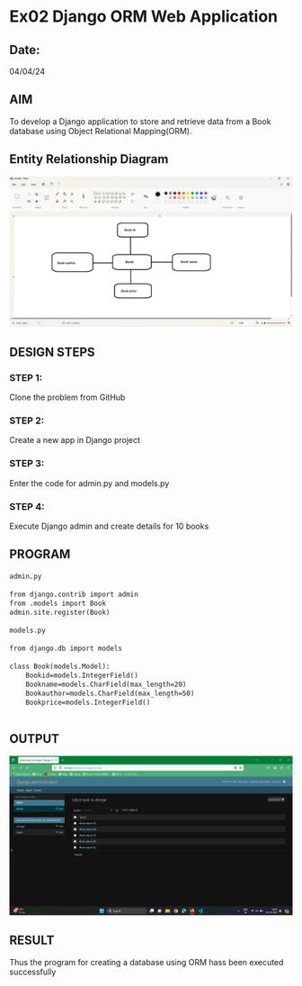 # Ex02 Django ORM Web Application
## Date: 
04/04/24
## AIM
To develop a Django application to store and retrieve data from a Book database using Object Relational Mapping(ORM).

## Entity Relationship Diagram

![alt text](diagram.jpeg)

## DESIGN STEPS

### STEP 1:
Clone the problem from GitHub

### STEP 2:
Create a new app in Django project

### STEP 3:
Enter the code for admin.py and models.py

### STEP 4:
Execute Django admin and create details for 10 books

## PROGRAM

```
admin.py

from django.contrib import admin
from .models import Book
admin.site.register(Book)

models.py

from django.db import models

class Book(models.Model):
    Bookid=models.IntegerField()
    Bookname=models.CharField(max_length=20)
    Bookauthor=models.CharField(max_length=50)
    Bookprice=models.IntegerField()
    

```

## OUTPUT

![alt text](output.png)


## RESULT
Thus the program for creating a database using ORM hass been executed successfully
